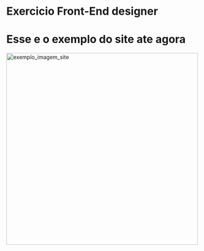 ﻿# Exercicio Front-End designer 
 <h1>Esse e o exemplo do site ate agora </h1>
 <img style="height:500px; width:auto;" src="https://user-images.githubusercontent.com/92490087/146284403-9691b232-9dc3-4565-aec6-1a525068d1b3.png" alt="exemplo_imagem_site" >

